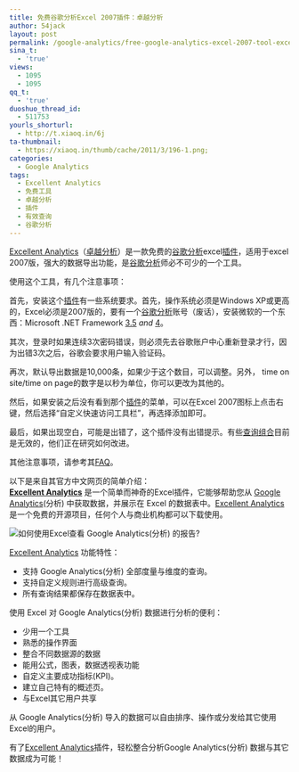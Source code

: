 ```yaml
---
title: 免费谷歌分析Excel 2007插件：卓越分析
author: 54jack
layout: post
permalink: /google-analytics/free-google-analytics-excel-2007-tool-excellent-analytics/
sina_t:
  - 'true'
views:
  - 1095
  - 1095
qq_t:
  - 'true'
duoshuo_thread_id:
  - 511753
yourls_shorturl:
  - http://t.xiaoq.in/6j
ta-thumbnail:
  - https://xiaoq.in/thumb/cache/2011/3/196-1.png;
categories:
  - Google Analytics
tags:
  - Excellent Analytics
  - 免费工具
  - 卓越分析
  - 插件
  - 有效查询
  - 谷歌分析
---
```

<a title="Excellent Analytics" href="http://excellentanalytics.com/" target="_blank">Excellent Analytics</a>（<a title="卓越分析" href="http://excellentanalytics.com/google-analytics-simplifiedchinese.html" target="_blank">卓越分析</a>）是一款免费的<span class='wp_keywordlink'><a href="https://xiaoq.in/google-analytics/" title="谷歌分析" target="_blank">谷歌分析</a></span>excel<span class='wp_keywordlink_affiliate'><a href="https://xiaoq.in/tag/%e6%8f%92%e4%bb%b6/" title="查看插件中的全部文章" target="_blank">插件</a></span>，适用于excel 2007版，强大的数据导出功能，是<span class='wp_keywordlink_affiliate'><a href="https://xiaoq.in/tag/%e8%b0%b7%e6%ad%8c%e5%88%86%e6%9e%90/" title="查看谷歌分析中的全部文章" target="_blank">谷歌分析</a></span>师必不可少的一个工具。

使用这个工具，有几个注意事项：

首先，安装这个<span class='wp_keywordlink_affiliate'><a href="https://xiaoq.in/tag/%e6%8f%92%e4%bb%b6/" title="查看插件中的全部文章" target="_blank">插件</a></span>有一些系统要求。首先，操作系统必须是Windows XP或更高的，Excel必须是2007版的，要有一个<span class='wp_keywordlink_affiliate'><a href="https://xiaoq.in/tag/%e8%b0%b7%e6%ad%8c%e5%88%86%e6%9e%90/" title="查看谷歌分析中的全部文章" target="_blank">谷歌分析</a></span>账号（废话），安装微软的一个东西：Microsoft .NET Framework <a onclick="javascript:pageTracker._trackPageview('/outgoing/www.microsoft.com/downloads/details.aspx?FamilyId=333325fd-ae52-4e35-b531-508d977d32a6&displaylang=en');" href="http://www.microsoft.com/downloads/details.aspx?FamilyId=333325fd-ae52-4e35-b531-508d977d32a6&displaylang=en" target="_blank">3.5</a> *and* <a onclick="javascript:pageTracker._trackPageview('/outgoing/www.microsoft.com/downloads/details.aspx?FamilyID=9cfb2d51-5ff4-4491-b0e5-b386f32c0992&displaylang=en');" href="http://www.microsoft.com/downloads/details.aspx?FamilyID=9cfb2d51-5ff4-4491-b0e5-b386f32c0992&displaylang=en">4</a>。

其次，登录时如果连续3次密码错误，则必须先去谷歌账户中心重新登录才行，因为出错3次之后，谷歌会要求用户输入验证码。

再次，默认导出数据是10,000条，如果少于这个数目，可以调整。另外， time on site/time on page的数字是以秒为单位，你可以更改为其他的。

然后，如果安装之后没有看到那个<span class='wp_keywordlink_affiliate'><a href="https://xiaoq.in/tag/%e6%8f%92%e4%bb%b6/" title="查看插件中的全部文章" target="_blank">插件</a></span>的菜单，可以在Excel 2007图标上点击右键，然后选择“自定义快速访问工具栏”，再选择添加即可。

最后，如果出现空白，可能是出错了，这个插件没有出错提示。有些<a title="有效查询组合" href="http://code.google.com/intl/zh-CN/apis/analytics/docs/gdata/gdataReferenceValidCombos.html" target="_blank">查询组合</a>目前是无效的，他们正在研究如何改进。

其他注意事项，请参考其<a title="FAQ" href="http://excellentanalytics.com/faq/" target="_blank">FAQ</a>。

以下是来自其官方中文网页的简单介绍：  
**[Excellent Analytics][1]** 是一个简单而神奇的Excel插件，它能够帮助您从 <span class='wp_keywordlink'><a href="https://xiaoq.in/google-analytics/" title="Google Analytics" target="_blank">Google Analytics</a></span>(分析) 中获取数据，并展示在 Excel 的数据表中。<span class='wp_keywordlink_affiliate'><a href="https://xiaoq.in/tag/excellent-analytics/" title="查看Excellent Analytics中的全部文章" target="_blank">Excellent Analytics</a></span> 是一个免费的开源项目，任何个人与商业机构都可以下载使用。

![如何使用Excel查看 Google Analytics(分析) 的报告?][2]

<span class='wp_keywordlink_affiliate'><a href="https://xiaoq.in/tag/excellent-analytics/" title="查看Excellent Analytics中的全部文章" target="_blank">Excellent Analytics</a></span> 功能特性：

*   支持 Google Analytics(分析) 全部度量与维度的查询。
*   支持自定义规则进行高级查询。
*   所有查询结果都保存在数据表中。

使用 Excel 对 Google Analytics(分析) 数据进行分析的便利：

*   少用一个工具
*   熟悉的操作界面
*   整合不同数据源的数据
*   能用公式，图表，数据透视表功能
*   自定义主要成功指标(KPI)。
*   建立自己特有的概述页。
*   与Excel其它用户共享

从 Google Analytics(分析) 导入的数据可以自由排序、操作或分发给其它使用Excel的用户。

有了[Excellent Analytics][1]插件，轻松整合分析Google Analytics(分析) 数据与其它数据成为可能！

<!-- var pageTracker = _gat._getTracker("UA-6740768-4"); pageTracker._initData(); pageTracker._trackPageview(); // -->

 [1]: http://excellentanalytics.com/
 [2]: http://excellentanalytics.com/wp-content/uploads/2009/06/google-analytics-excel.png "如何使用Excel查看 Google Analytics(分析) 的报告?"